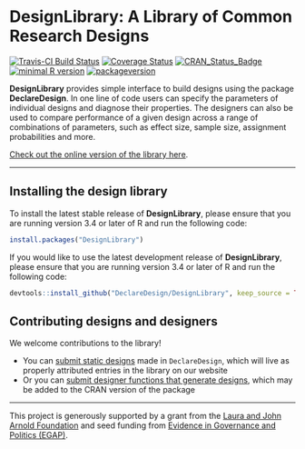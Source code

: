 DesignLibrary: A Library of Common Research Designs
================

<!-- README.md is generated from README.Rmd. Please edit that file -->

[![Travis-CI Build
Status](https://travis-ci.org/DeclareDesign/DesignLibrary.svg?branch=master)](https://travis-ci.org/DeclareDesign/DesignLibrary)
[![Coverage
Status](https://coveralls.io/repos/github/DeclareDesign/DesignLibrary/badge.svg?branch=master)](https://coveralls.io/github/DeclareDesign/DesignLibrary?branch=master)
[![CRAN\_Status\_Badge](http://www.r-pkg.org/badges/version/DesignLibrary)](https://cran.r-project.org/package=DesignLibrary)
[![minimal R
version](https://img.shields.io/badge/R%3E%3D-3.4.0-6666ff.svg)](https://cran.r-project.org/)
[![packageversion](https://img.shields.io/badge/Package%20version-0.1.3.9999-orange.svg?style=flat-square)](commits/master)

**DesignLibrary** provides simple interface to build designs using the
package **DeclareDesign**. In one line of code users can specify the
parameters of individual designs and diagnose their properties. The
designers can also be used to compare performance of a given design
across a range of combinations of parameters, such as effect size,
sample size, assignment probabilities and more.

[Check out the online version of the library
here](https://declaredesign.org/library/).

-----

## Installing the design library

To install the latest stable release of **DesignLibrary**, please ensure
that you are running version 3.4 or later of R and run the following
code:

``` r
install.packages("DesignLibrary")
```

If you would like to use the latest development release of
**DesignLibrary**, please ensure that you are running version 3.4 or
later of R and run the following
code:

``` r
devtools::install_github("DeclareDesign/DesignLibrary", keep_source = TRUE)
```

## Contributing designs and designers

We welcome contributions to the library\!

  - You can [submit static
    designs](https://declaredesign.org/library/articles/how_to_write_and_contribute_designs.html)
    made in `DeclareDesign`, which will live as properly attributed
    entries in the library on our website
  - Or you can [submit designer functions that generate
    designs](https://declaredesign.org/library/articles/how_to_write_and_contribute_designers.html),
    which may be added to the CRAN version of the package

-----

This project is generously supported by a grant from the [Laura and John
Arnold Foundation](http://www.arnoldfoundation.org) and seed funding
from [Evidence in Governance and Politics (EGAP)](http://egap.org).
